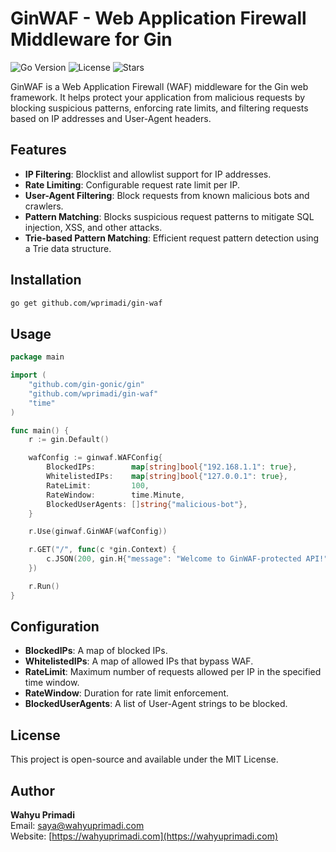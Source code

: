 # GinWAF - Web Application Firewall Middleware for Gin

![Go Version](https://img.shields.io/github/go-mod/go-version/wprimadi/gin-waf)
![License](https://img.shields.io/github/license/wprimadi/gin-waf)
![Stars](https://img.shields.io/github/stars/wprimadi/gin-waf?style=social)

GinWAF is a Web Application Firewall (WAF) middleware for the Gin web framework. It helps protect your application from malicious requests by blocking suspicious patterns, enforcing rate limits, and filtering requests based on IP addresses and User-Agent headers.

## Features
- **IP Filtering**: Blocklist and allowlist support for IP addresses.
- **Rate Limiting**: Configurable request rate limit per IP.
- **User-Agent Filtering**: Block requests from known malicious bots and crawlers.
- **Pattern Matching**: Blocks suspicious request patterns to mitigate SQL injection, XSS, and other attacks.
- **Trie-based Pattern Matching**: Efficient request pattern detection using a Trie data structure.

## Installation
```sh
go get github.com/wprimadi/gin-waf
```

## Usage

```go
package main

import (
	"github.com/gin-gonic/gin"
	"github.com/wprimadi/gin-waf"
	"time"
)

func main() {
	r := gin.Default()

	wafConfig := ginwaf.WAFConfig{
		BlockedIPs:        map[string]bool{"192.168.1.1": true},
		WhitelistedIPs:    map[string]bool{"127.0.0.1": true},
		RateLimit:         100,
		RateWindow:        time.Minute,
		BlockedUserAgents: []string{"malicious-bot"},
	}

	r.Use(ginwaf.GinWAF(wafConfig))

	r.GET("/", func(c *gin.Context) {
		c.JSON(200, gin.H{"message": "Welcome to GinWAF-protected API!"})
	})

	r.Run()
}
```

## Configuration
- **BlockedIPs**: A map of blocked IPs.
- **WhitelistedIPs**: A map of allowed IPs that bypass WAF.
- **RateLimit**: Maximum number of requests allowed per IP in the specified time window.
- **RateWindow**: Duration for rate limit enforcement.
- **BlockedUserAgents**: A list of User-Agent strings to be blocked.

## License
This project is open-source and available under the MIT License.

## Author
**Wahyu Primadi**  
Email: [saya@wahyuprimadi.com](mailto:saya@wahyuprimadi.com)  
Website: [https://wahyuprimadi.com](https://wahyuprimadi.com)

